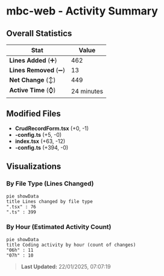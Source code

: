 # mbc-web - Activity Summary 

## Overall Statistics

| Stat                   | Value                                                             |
| ---------------------- | ----------------------------------------------------------------- |
| **Lines Added** (➕)   | 462                                          |
| **Lines Removed** (➖) | 13                                        |
| **Net Change** (↕)    | 449                |
| **Active Time** (⌚)   | 24 minutes |


## Modified Files
- **CrudRecordForm.tsx** (+0, -1)
- **-config.ts** (+5, -0)
- **index.tsx** (+63, -12)
- **-config.ts** (+394, -0)

## Visualizations

### By File Type (Lines Changed)

```mermaid
pie showData
title Lines changed by file type
".tsx" : 76
".ts" : 399
```

### By Hour (Estimated Activity Count)

```mermaid
pie showData
title Coding activity by hour (count of changes)
"06h" : 11
"07h" : 10
```


> **Last Updated:** 22/01/2025, 07:07:19